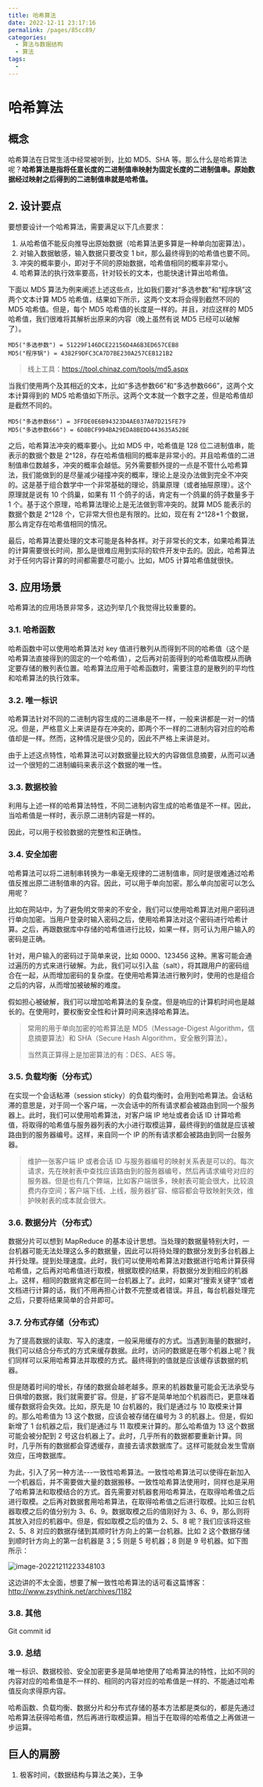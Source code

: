 ```yaml
---
title: 哈希算法
date: 2022-12-11 23:17:16
permalink: /pages/85cc89/
categories:
  - 算法与数据结构
  - 算法
tags:
  - 
---
```

# 哈希算法

##  概念

哈希算法在日常生活中经常被听到，比如 MD5、SHA 等。那么什么是哈希算法呢？**哈希算法是指将任意长度的二进制值串映射为固定长度的二进制值串。原始数据经过映射之后得到的二进制值串就是哈希值。**

## 2. 设计要点

要想要设计一个哈希算法，需要满足以下几点要求：

1. 从哈希值不能反向推导出原始数据（哈希算法更多算是一种单向加密算法）。
2. 对输入数据敏感，输入数据只要改变 1 bit，那么最终得到的哈希值也要不同。
3. 冲突的概率要小，即对于不同的原始数据，哈希值相同的概率非常小。
4. 哈希算法的执行效率要高，针对较长的文本，也能快速计算出哈希值。

下面以 MD5 算法为例来阐述上述这些点，比如我们要对“多选参数”和“程序锅”这两个文本计算 MD5 哈希值，结果如下所示，这两个文本将会得到截然不同的 MD5 哈希值。但是，每个 MD5 哈希值的长度是一样的。并且，对应这样的 MD5 哈希值，我们很难将其解析出原来的内容（晚上虽然有说 MD5 已经可以破解了）。

```
MD5("多选参数")	= 51229F146DCE22156D4A6B3ED657CEB8
MD5("程序锅") = 4382F9DFC3CA7D7BE230A257CEB121B2
```

> 线上工具：https://tool.chinaz.com/tools/md5.aspx

当我们使用两个及其相近的文本，比如“多选参数66”和“多选参数666”，这两个文本计算得到的 MD5 哈希值如下所示。这两个文本就一个数字之差，但是哈希值却是截然不同的。

```
MD5("多选参数66") = 3FFDE0E6B94323D4AE037A07D215FE79
MD5("多选参数666") = 6D8BCF994BA29EDA8BEDD443635A52BE
```

之后，哈希算法冲突的概率要小。比如 MD5 中，哈希值是 128 位二进制值串，能表示的数据个数是 2^128，存在哈希值相同的概率是非常小的。并且哈希值的二进制值串位数越多，冲突的概率会越低。另外需要额外提的一点是不管什么哈希算法，我们能做到的是尽量减少碰撞冲突的概率，理论上是没办法做到完全不冲突的。这是基于组合数学中一个非常基础的理论，鸽巢原理（或者抽屉原理）。这个原理就是说有 10 个鸽巢，如果有 11 个鸽子的话，肯定有一个鸽巢的鸽子数量多于 1 个。基于这个原理，哈希算法理论上是无法做到零冲突的。就算 MD5 能表示的数据个数是 2^128 个，它非常大但也是有限的。比如，现在有 2^128+1 个数据，那么肯定存在哈希值相同的情况。

最后，哈希算法要处理的文本可能是各种各样。对于非常长的文本，如果哈希算法的计算需要很长时间，那么是很难应用到实际的软件开发中去的。因此，哈希算法对于任何内容计算的时间都需要尽可能小。比如，MD5 计算哈希值就很快。

## 3. 应用场景

哈希算法的应用场景非常多，这边列举几个我觉得比较重要的。

### 3.1. 哈希函数

哈希函数中可以使用哈希算法对 key 值进行散列从而得到不同的哈希值（这个是哈希算法直接得到的固定的一个哈希值），之后再对前面得到的哈希值取模从而确定要存储的散列表位置。哈希算法应用于哈希函数时，需要注意的是散列的平均性和哈希算法的执行效率。

### 3.2. 唯一标识

哈希算法针对不同的二进制内容生成的二进串是不一样，一般来讲都是一对一的情况。但是，严格意义上来讲是存在冲突的，即两个不一样的二进制内容对应的哈希值却是一样。然而，这种情况是很少见的，因此不严格上来讲是对。

由于上述这点特性，哈希算法可以对数据量比较大的内容做信息摘要，从而可以通过一个很短的二进制编码来表示这个数据的唯一性。

### 3.3. 数据校验

利用与上述一样的哈希算法特性，不同二进制内容生成的哈希值是不一样。因此，当哈希值是一样时，表示原二进制内容是一样的。

因此，可以用于校验数据的完整性和正确性。

### 3.4. 安全加密

哈希算法可以将二进制串转换为一串毫无规律的二进制值串，同时是很难通过哈希值反推出原二进制值串的内容。因此，可以用于单向加密。那么单向加密可以怎么用呢？

比如在网站中，为了避免明文带来的不安全，我们可以使用哈希算法对用户密码进行单向加密。当用户登录时输入密码之后，使用哈希算法对这个密码进行哈希计算。之后，再跟数据库中存储的哈希值进行比较，如果一样，则可认为用户输入的密码是正确。

针对，用户输入的密码过于简单来说，比如 0000、123456 这种。黑客可能会通过遍历的方式来进行破解。为此，我们可以引入盐（salt），将其跟用户的密码组合在一起，从而增加密码的复杂度。在使用哈希算法进行散列时，使用的也是组合之后的内容，从而增加被破解的难度。

假如担心被破解，我们可以增加哈希算法的复杂度。但是响应的计算机时间也是越长的。在使用时，要权衡安全性和计算时间来选择哈希算法。

> 常用的用于单向加密的哈希算法是 MD5（Message-Digest Algorithm，信息摘要算法）和 SHA（Secure Hash Algorithm，安全散列算法）。
>
> 当然真正算得上是加密算法的有：DES、AES 等。

### 3.5. 负载均衡（分布式）

在实现一个会话粘滞（session sticky）的负载均衡时，会用到哈希算法。会话粘滞的意思是，对于同一个客户端，一次会话中的所有请求都会被路由到同一个服务器上。此时，我们可以使用哈希算法，对客户端 IP 地址或者会话 ID 计算哈希值，将取得的哈希值与服务器列表的大小进行取模运算，最终得到的值就是应该被路由到的服务器编号。这样，来自同一个 IP 的所有请求都会被路由到同一台服务器。

> 维护一张客户端 IP 或者会话 ID 与服务器编号的映射关系表是可以的。每次请求，先在映射表中查找应该路由到的服务器编号，然后再请求编号对应的服务器。但是也有几个弊端，比如客户端很多，映射表可能会很大，比较浪费内存空间；客户端下线、上线，服务器扩容、缩容都会导致映射失效，维护映射表的成本就会很大。

### 3.6. 数据分片（分布式）

数据分片可以想到 MapReduce 的基本设计思想。当处理的数据量特别大时，一台机器可能无法处理这么多的数据量，因此可以将待处理的数据分发到多台机器上并行处理。提到处理速度。此时，我们可以使用哈希算法对数据进行哈希计算获得哈希值，之后再对哈希值进行取模，根据取模的结果，将数据分发到相应的机器上。这样，相同的数据肯定都在同一台机器上了。此时，如果对“搜索关键字”或者文档进行计算的话，我们不用再担心计数不完整或者错误。并且，每台机器处理完之后，只要将结果简单的合并即可。

### 3.7. 分布式存储（分布式）

为了提高数据的读取、写入的速度，一般采用缓存的方式。当遇到海量的数据时，我们可以结合分布式的方式来缓存数据。此时，访问的数据是在哪个机器上呢？我们同样可以采用哈希算法并取模的方式。最终得到的值就是应该缓存该数据的机器。

但是随着时间的增长，存储的数据会越老越多。原来的机器数量可能会无法承受与日俱增的数据，我们就需要扩容。但是，扩容不是简单地加个机器而已，更意味着缓存数据将会失效。比如，原先是 10 台机器的，我们是通过与 10 取模来计算的。那么哈希值为 13 这个数据，应该会被存储在编号为 3 的机器上。但是，假如新增了 1 台机器之后，我们是通过与 11 取模来计算的。那么哈希值为 13 这个数据可能会被分配到 2 号这台机器上了。此时，几乎所有的数据都要重新计算。同时，几乎所有的数据都会穿透缓存，直接去请求数据库了。这样可能就会发生雪崩效应，压垮数据库。

为此，引入了另一种方法---一致性哈希算法。一致性哈希算法可以使得在新加入一个机器后，并不需要做大量的数据搬移。一致性哈希算法使用时，同样也是采用了哈希算法和取模结合的方式。首先需要对机器套用哈希算法，在取得哈希值之后进行取模。之后再对数据套用哈希算法，在取得哈希值之后进行取模。比如三台机器取模之后的值分别为 3、6、9。数据取模之后的值刚好为 3、6、9，那么则将其放入对应的机器中。但是，假如取模之后的值为 2、5、8 呢？我们应该将这些 2、5、8 对应的数据存储到其顺时针方向上的第一台机器。比如 2 这个数据存储到顺时针方向上的第一台机器是 3；5 则是 5 号机器；8 则是 9 号机器。如下图所示：

![image-20221211223348103](https://linkeq.oss-cn-chengdu.aliyuncs.com/img/2022/12/11/22-33-48-fc7c8b06b79ae59f410177bbbd84cf52-image-20221211223348103-57f5.png)

这边讲的不太全面，想要了解一致性哈希算法的话可看这篇博客：http://www.zsythink.net/archives/1182

### 3.8. 其他

Git commit id

### 3.9. 总结

唯一标识、数据校验、安全加密更多是简单地使用了哈希算法的特性，比如不同的内容对应的哈希值是不一样的、相同的内容对应的哈希值是一样的、不能通过哈希值反向求得原内容。

哈希函数、负载均衡、数据分片和分布式存储的基本方法都是类似的，都是先通过哈希算法获得哈希值，然后再进行取模运算。相当于在取得的哈希值之上再做进一步运算。

## 巨人的肩膀

1. 极客时间，《数据结构与算法之美》，王争